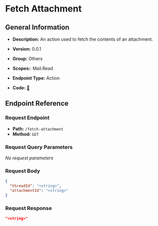 # Fetch Attachment

## General Information

- **Description:** An action used to fetch the contents of an attachment.

- **Version:** 0.0.1
- **Group:** Others
- **Scopes:**: Mail.Read
- **Endpoint Type:** Action
- **Code:** [🔗](https://github.com/NangoHQ/integration-templates/tree/main/integrations/outlook/actions/fetch-attachment.ts)

## Endpoint Reference

### Request Endpoint

- **Path:** `/fetch-attachment`
- **Method:** `GET`

### Request Query Parameters

_No request parameters_

### Request Body

```json
{
  "threadId": "<string>",
  "attachmentId": "<string>"
}
```

### Request Response

```json
"<string>"
```
